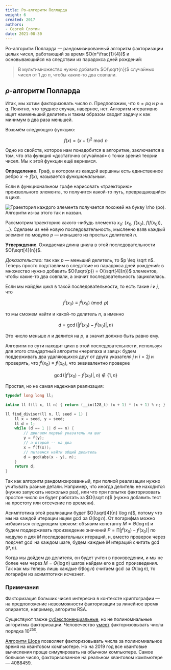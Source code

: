 ```yaml
---
title: Ро-алгоритм Полларда
weight: 6
created: 2017
authors:
- Сергей Слотин
date: 2021-08-30
---
```


Ро-алгоритм Полларда — рандомизированный алгоритм факторизации целых чисел, работающий за время $O(n^\frac{1}{4})$ и основывающийся на следствии из парадокса дней рождений:

> В мультимножество нужно добавить $O(\sqrt{n})$ случайных чисел от 1 до $n$, чтобы какие-то два совпали.

## $\rho$-алгоритм Полларда

Итак, мы хотим факторизовать число $n$. Предположим, что $n = p q$ и $p \approx q$. Понятно, что труднее случая, наверное, нет. Алгоритм итеративно ищет наименьший делитель и таким образом сводит задачу к как минимум в два раза меньшей.

Возьмём следующую функцию:

$$
f(x) = (x+1)^2 \bmod n
$$

Одно из свойств, которое нам понадобится в алгоритме, заключается в том, что эта функция «достаточно случайная» с точки зрения теории чисел. Мы к этой функции ещё вернемся.

**Определение.** Граф, в котором из каждой вершины есть единственное ребро $x \to f(x)$, называется *функциональным*.

Если в функциональном графе нарисовать «траекторию» произвольного элемента, то получится какой-то путь, превращающийся в цикл.

![Траектория каждого элемента получается похожей на букву $\rho$ (ро). Алгоритм из-за этого так и назван.](../img/rho.jpg)

Рассмотрим траекторию какого-нибудь элемента $x_0$: {$x_0$, $f(x_0)$, $f(f(x_0))$, $\ldots$}. Сделаем из неё новую последовательность, мысленно взяв каждый элемент по модулю $p$ — меньшего из простых делителей $n$. 

**Утверждение**. Ожидаемая длина цикла в этой последовательности $O(\sqrt[4]{n})$.

*Доказательство:* так как $p$ — меньший делитель, то $p \leq \sqrt n$. Теперь просто подставлим в следствие из парадокса дней рождений: в множество нужно добавить $O(\sqrt{p}) = O(\sqrt[4]{n})$ элементов, чтобы какие-то два совпали, а значит последовательность зациклилась.

Если мы найдём цикл в такой последовательности, то есть такие $i$ и $j$, что

$$
f^i(x_0) \equiv f^j(x_0) \pmod p
$$

то мы сможем найти и какой-то делитель $n$, а именно

$$
d = \gcd(|f^i(x_0) - f^j(x_0)|, n)
$$

Это число меньше $n$ и делится на $p$, а значит должно быть равно ему.

Алгоритм по сути находит цикл в этой последовательности, используя для этого стандартный алгоритм «черепаха и заяц»: будем поддерживать два удаляющихся друг от друга указателя $j$ и $i = 2j$ и проверять, что $f^i(x_0) \equiv f^j(x_0)$, что эквивалентно проверке

$$
\gcd(|f^i(x_0) - f^j(x_0)|, n) \not \in \{ 1, n \}
$$

Простая, но не самая надежная реализация:

```c++
typedef long long ll;

inline ll f(ll x, ll n) { return (__int128_t) (x + 1) * (x + 1) % n; }

ll find_divisor(ll n, ll seed = 1) {
    ll x = seed, y = seed;
    ll d = 1;
    while (d == 1 || d == n) {
        // двигаем первый указатель на шаг
        y = f(y);
        // а второй -- на два
        x = f(f(x));
        // пытаемся найти общий делитель
        d = gcd(abs(x - y), n);
    }
    return d;
}
```

Так как алгоритм рандомизированный, при полной реализации нужно учитывать разные детали. Например, что иногда делитель не находится (нужно запускать несколько раз), или что при попытке факторизовать простое число он будет работать за $O(\sqrt n)$ (нужно добавить тест на простоту или отсечение по времени).

Асимптотика этой реализации будет $O(\sqrt[4]{n} \log n)$, потому что мы на каждой итерации ищем $\gcd$ за $O(\log n)$. От логарифма можно избавиться следующим трюком: объявим константу $M = \Theta(\log n)$ и будем поддерживать произведение значений $P = \prod |f^i(x_0) - f^j(x_0)|$ по модулю $n$ для $M$ последовательных итераций, и, вместо проверок через подсчет $\gcd$ на каждом шаге, будем каждые $M$ итераций считать $\gcd(P, n)$.

Когда мы дойдем до делителя, он будет учтен в произведении, и мы не более чем через $M = \Theta(\log n)$ шагов найдем его в $\gcd$ произведения. Так как мы теперь лишь каждые $\Theta(\log n)$ считаем $\gcd$ за $O(\log n)$, то логарифм из асимптотики исчезнет.

### Примечания

Факторизация больших чисел интересна в контексте криптографии — на предположение невозможности факторизации за линейное время опирается, например, алгоритм RSA.

Существуют также [субэкспоненциальные](https://ru.wikipedia.org/wiki/%D0%A4%D0%B0%D0%BA%D1%82%D0%BE%D1%80%D0%B8%D0%B7%D0%B0%D1%86%D0%B8%D1%8F_%D1%86%D0%B5%D0%BB%D1%8B%D1%85_%D1%87%D0%B8%D1%81%D0%B5%D0%BB#%D0%A1%D1%83%D0%B1%D1%8D%D0%BA%D1%81%D0%BF%D0%BE%D0%BD%D0%B5%D0%BD%D1%86%D0%B8%D0%B0%D0%BB%D1%8C%D0%BD%D1%8B%D0%B5_%D0%B0%D0%BB%D0%B3%D0%BE%D1%80%D0%B8%D1%82%D0%BC%D1%8B), но не полиномиальные алгоритмы факторизации. Человечество [умеет](https://en.wikipedia.org/wiki/Integer_factorization_records) факторизовывать числа порядка $10^{250}$.

[Алгоритм Шора](https://en.wikipedia.org/wiki/Shor%27s_algorithm) позволяет факторизовывать числа за полиномиальное время на квантовом компьютере. Но на 2019 год все квантовые вычисления проще симулировать на обычном компьютере. Самое большое число, факторизованное на реальном квантовом компьютере — 4088459.
